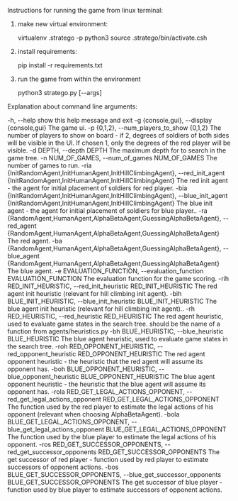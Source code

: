 Instructions for running the game from linux terminal:

1. make new virtual environment:

    virtualenv .stratego -p python3
    source .stratego/bin/activate.csh

2. install requirements:
    
    pip install -r requirements.txt
    
3. run the game from within the environment

    python3 stratego.py [--args]
    
    
Explanation about command line arguments:

  -h, --help            show this help message and exit
  -g {console,gui}, --display {console,gui}
                        The game ui.
  -p {0,1,2}, --num_players_to_show {0,1,2}
                        The number of players to show on board - if 2, degrees of soldiers of both sides will be 
                        visible in the UI. If chosen 1, only the degrees of the red player will be visible.
  -d DEPTH, --depth DEPTH
                        The maximum depth for to search in the game tree.
  -n NUM_OF_GAMES, --num_of_games NUM_OF_GAMES
                        The number of games to run.
  -ria {InitRandomAgent,InitHumanAgent,InitHillClimbingAgent}, --red_init_agent {InitRandomAgent,InitHumanAgent,InitHillClimbingAgent}
                        The red init agent - the agent for initial placement of soldiers for red player.
  -bia {InitRandomAgent,InitHumanAgent,InitHillClimbingAgent}, --blue_init_agent {InitRandomAgent,InitHumanAgent,InitHillClimbingAgent}
                        The blue init agent - the agent for initial placement of soldiers for blue player..
  -ra {RandomAgent,HumanAgent,AlphaBetaAgent,GuessingAlphaBetaAgent}, --red_agent {RandomAgent,HumanAgent,AlphaBetaAgent,GuessingAlphaBetaAgent}
                        The red agent.
  -ba {RandomAgent,HumanAgent,AlphaBetaAgent,GuessingAlphaBetaAgent}, --blue_agent {RandomAgent,HumanAgent,AlphaBetaAgent,GuessingAlphaBetaAgent}
                        The blue agent.
  -e EVALUATION_FUNCTION, --evaluation_function EVALUATION_FUNCTION
                        The evaluation function for the game scoring.
  -rih RED_INIT_HEURISTIC, --red_init_heuristic RED_INIT_HEURISTIC
                        The red agent init heuristic (relevant for hill climbing init agent).
  -bih BLUE_INIT_HEURISTIC, --blue_init_heuristic BLUE_INIT_HEURISTIC
                        The blue agent init heuristic (relevant for hill climbing init agent)..
  -rh RED_HEURISTIC, --red_heuristic RED_HEURISTIC
                        The red agent heuristic, used to evaluate game states in the search tree. should be the name 
                        of a function from agents/heuristics.py
  -bh BLUE_HEURISTIC, --blue_heuristic BLUE_HEURISTIC
                        The blue agent heuristic, used to evaluate game states in the search tree.
  -roh RED_OPPONENT_HEURISTIC, --red_opponent_heuristic RED_OPPONENT_HEURISTIC
                        The red agent opponent heuristic - the heuristic that the red agent will assume its opponent 
                        has.
  -boh BLUE_OPPONENT_HEURISTIC, --blue_opponent_heuristic BLUE_OPPONENT_HEURISTIC
                        The blue agent opponent heuristic - the heuristic that the blue agent will assume its opponent 
                        has.
  -rola RED_GET_LEGAL_ACTIONS_OPPONENT, --red_get_legal_actions_opponent RED_GET_LEGAL_ACTIONS_OPPONENT
                        The function used by the red player to estimate the legal actions of his opponent (relevant 
                        when choosing AlphaBetaAgent).
  -bola BLUE_GET_LEGAL_ACTIONS_OPPONENT, --blue_get_legal_actions_opponent BLUE_GET_LEGAL_ACTIONS_OPPONENT
                        The function used by the blue player to estimate the legal actions of his opponent.
  -ros RED_GET_SUCCESSOR_OPPONENTS, --red_get_successor_opponents RED_GET_SUCCESSOR_OPPONENTS
                        The get successor of red player - function used by red player to estimate successors of 
                        opponent actions.
  -bos BLUE_GET_SUCCESSOR_OPPONENTS, --blue_get_successor_opponents BLUE_GET_SUCCESSOR_OPPONENTS
                        The get successor of blue player - function used by blue player to estimate successors of 
                        opponent actions.